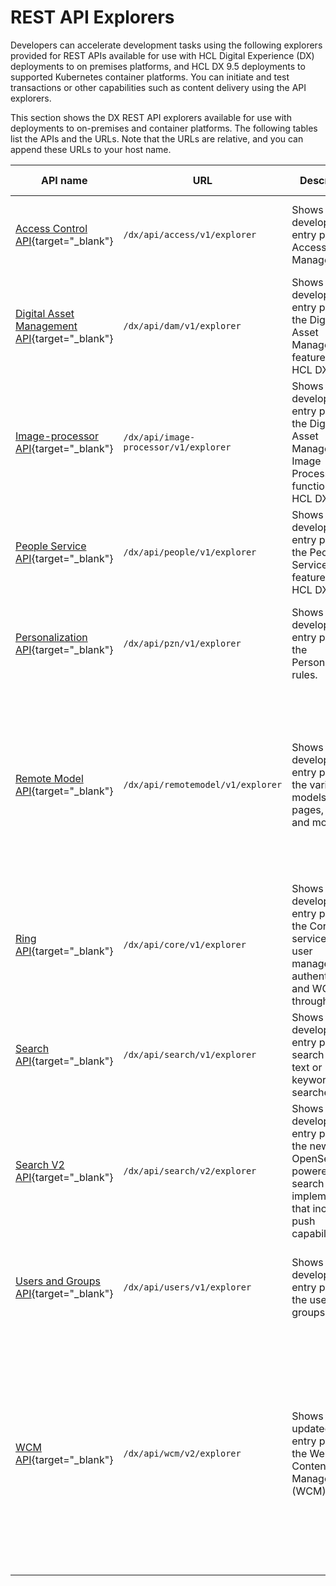 # REST API Explorers

Developers can accelerate development tasks using the following explorers provided for REST APIs available for use with HCL Digital Experience (DX) deployments to on premises platforms, and HCL DX 9.5 deployments to supported Kubernetes container platforms. You can initiate and test transactions or other capabilities such as content delivery using the API explorers.

This section shows the DX REST API explorers available for use with deployments to on-premises and container platforms. The following tables list the APIs and the URLs. Note that the URLs are relative, and you can append these URLs to your host name.

|API name|URL|Description|Additional information|
|--------|---|-----------|----------------------|
|[Access Control API](https://opensource.hcltechsw.com/experience-api-documentation/access-api/){target="_blank"}|`/dx/api/access/v1/explorer`|Shows the developer entry points to Access Control Management.|Atom XML format. See [Portal Access Control REST API](../portal_access_control_interfaces/pacrestapi.md) for more information.|
|[Digital Asset Management API](https://opensource.hcltechsw.com/experience-api-documentation/dam-api/){target="_blank"}|`/dx/api/dam/v1/explorer`|Shows the developer entry points to the Digital Asset Management features of HCL DX 9.5.|JSON format.|
|[Image-processor API](https://opensource.hcltechsw.com/experience-api-documentation/image-processor-api/){target="_blank"}|`/dx/api/image-processor/v1/explorer`|Shows the developer entry points to the Digital Asset Management Image Processor functions of HCL DX 9.5.|JSON format.|
|[People Service API](https://opensource.hcltechsw.com/experience-api-documentation/people-service-api/){target="_blank"}|`/dx/api/people/v1/explorer`|Shows the developer entry points to the People Service API features of HCL DX 9.5.|JSON format. See [People Service API](../../integration/people_service/api/index.md) for more information.|
|[Personalization API](https://opensource.hcltechsw.com/experience-api-documentation/pzn-api/){target="_blank"}|`/dx/api/pzn/v1/explorer`|Shows the developer entry points to the Personalization rules.|JSON format. See [HCL Digital Experience Personalization](../../../manage_content/pzn/index.md) for more information.|
|[Remote Model API](https://opensource.hcltechsw.com/experience-api-documentation/remotemodel-api/){target="_blank"}|`/dx/api/remotemodel/v1/explorer`|Shows the developer entry points to the various models for pages, layouts, and more.|Atom XML format. Support for more endpoints are planned in upcoming releases. See [Digital Experience Portal Remote Model REST API Explorer](../model_spi/remote_model_rest_api.md) for more information.|
|[Ring API](https://opensource.hcltechsw.com/experience-api-documentation/ring-api/){target="_blank"}|`/dx/api/core/v1/explorer`|Shows the developer entry points to the Core services like user management authentication and WCM through JSON.|JSON format. See the [HCL Experience API](../hcl_experience_api/index.md) Help Center topic for more information.|
|[Search API](https://opensource.hcltechsw.com/experience-api-documentation/search-api/){target="_blank"}|`/dx/api/search/v1/explorer`|Shows the developer entry points to search (like text or keyword searches).|Atom XML format. See [Search REST API specification](../../../build_sites/search/search-rest-api/index.md) for more information.|
|[Search V2 API](https://opensource.hcltechsw.com/experience-api-documentation/search-v2-api/){target="_blank"}|`/dx/api/search/v2/explorer`|Shows the developer entry points to the new OpenSearch-powered search implementation that includes push capabilities.|JSON format. See [Configuring the Search V2 backend](../../../deployment/manage/container_configuration/configure_opensearch/index.md) for more information.|
|[Users and Groups API](https://opensource.hcltechsw.com/experience-api-documentation/users-api/){target="_blank"}|`/dx/api/users/v1/explorer`|Shows the developer entry points to the users and groups.|Atom XML format. See [Remote REST service for PUMA](../puma_spi/remote_rest_service_for_puma/index.md) for more information.|
|[WCM API](https://opensource.hcltechsw.com/experience-api-documentation/wcm-api/){target="_blank"}|`/dx/api/wcm/v2/explorer`|Shows the updated set of entry points to the Web Content Manager (WCM).|JSON format. See [REST service for Web Content Manager](../../../manage_content/wcm_development/wcm_rest/index.md) for information about V1 APIs. The V2 APIs are available and out of beta starting CF217. See [Getting started with the REST service for Web Content Manager V2](../../../manage_content/wcm_development/wcm_rest_v2/wcm_rest_v2_starting.md) for more information.|
